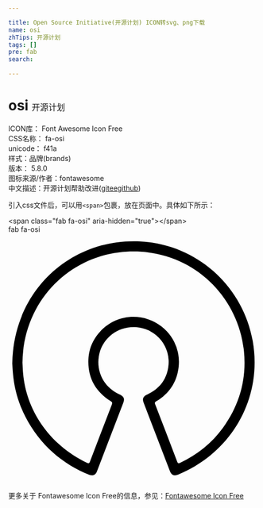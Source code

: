 ```yaml
---

title: Open Source Initiative(开源计划) ICON转svg、png下载
name: osi
zhTips: 开源计划
tags: []
pre: fab
search: 

---
```


# osi  <small style="font-size: 60%;font-weight: 100">开源计划</small>


<div class="detail-page">
<p>
<span>
ICON库：
<span class="badge-secondary badge">Font Awesome Icon Free</span> 
</span>
<br/>
<span>
CSS名称：
<span class="badge-secondary badge">fa-osi</span> 
</span>
<br/>
<span>
unicode：
<span class="badge-secondary badge">f41a</span> 
<copy-btn content='f41a' btn-title=""></copy-btn>
<copy-btn :content='String.fromCodePoint(parseInt("f41a", 16))' btn-title="复制U"></copy-btn>
</span><br/><span>样式：<span class="badge-light badge">品牌(brands)</span></span>
<br/>
<span>
版本：
<span class="badge-secondary badge">5.8.0</span> 
</span>
<br/>
<span>图标来源/作者：<span class="badge-light badge">fontawesome</span></span> 
<br/>
<span class="zh-detail">中文描述：<span class="badge-primary badge">开源计划</span><span class="help-link"><span>帮助改进</span>(<a href="https://gitee.com/liuwave/icon-helper/edit/master/json/fontawesome/brands/osi.json" target="_blank" rel="noopener noreferrer">gitee</a><a href="https://github.com/liuwave/icon-helper/edit/master/json/fontawesome/brands/osi.json" target="_blank" rel="noopener noreferrer">github</a></span>)</span><br/>
</p>
</div>
<div class="alert alert-dark">
  <i class="fab fa-osi fa-xs"></i>
  <i class="fab fa-osi fa-sm"></i>
  <i class="fab fa-osi fa-lg"></i>
  <i class="fab fa-osi fa-2x"></i>
  <i class="fab fa-osi fa-3x"></i>
  <i class="fab fa-osi fa-5x"></i>
  <i class="fab fa-osi fa-7x"></i>
</div>
<div>
  <p>引入css文件后，可以用<code>&lt;span&gt;</code>包裹，放在页面中。具体如下所示：    
  </p>
  <div class="alert alert-primary" style="font-size: 14px">
    &lt;span class="fab fa-osi" aria-hidden="true"&gt;&lt;/span&gt;
    <copy-btn content='<span class="fab fa-osi" aria-hidden="true"></span>'></copy-btn>
  </div>
  <div class="alert alert-secondary">
    <i class="fab fa-osi"
    style="font-size: 24px"
    aria-hidden="true"></i> fab fa-osi
    <copy-btn content="fab fa-osi" btn-title="复制图标名称"></copy-btn>
  </div>
</div>
<div id="svg" class="svg-wrap">
<svg xmlns="http://www.w3.org/2000/svg" viewBox="0 0 512 512"><path d="M8 266.44C10.3 130.64 105.4 34 221.8 18.34c138.8-18.6 255.6 75.8 278 201.1 21.3 118.8-44 230-151.6 274-9.3 3.8-14.4 1.7-18-7.7q-26.7-69.45-53.4-139c-3.1-8.1-1-13.2 7-16.8 24.2-11 39.3-29.4 43.3-55.8a71.47 71.47 0 0 0-64.5-82.2c-39-3.4-71.8 23.7-77.5 59.7-5.2 33 11.1 63.7 41.9 77.7 9.6 4.4 11.5 8.6 7.8 18.4q-26.85 69.9-53.7 139.9c-2.6 6.9-8.3 9.3-15.5 6.5-52.6-20.3-101.4-61-130.8-119-24.9-49.2-25.2-87.7-26.8-108.7zm20.9-1.9c.4 6.6.6 14.3 1.3 22.1 6.3 71.9 49.6 143.5 131 183.1 3.2 1.5 4.4.8 5.6-2.3q22.35-58.65 45-117.3c1.3-3.3.6-4.8-2.4-6.7-31.6-19.9-47.3-48.5-45.6-86 1-21.6 9.3-40.5 23.8-56.3 30-32.7 77-39.8 115.5-17.6a91.64 91.64 0 0 1 45.2 90.4c-3.6 30.6-19.3 53.9-45.7 69.8-2.7 1.6-3.5 2.9-2.3 6q22.8 58.8 45.2 117.7c1.2 3.1 2.4 3.8 5.6 2.3 35.5-16.6 65.2-40.3 88.1-72 34.8-48.2 49.1-101.9 42.3-161-13.7-117.5-119.4-214.8-255.5-198-106.1 13-195.3 102.5-197.1 225.8z"/></svg>
</div>
<detail full-name='fa-osi'></detail>
    
<div><p>更多关于  Fontawesome Icon Free的信息，参见：<a target="_blank" href="https://iconhelper.cn/fontawesome.html">Fontawesome Icon Free</a>
</p></div>
